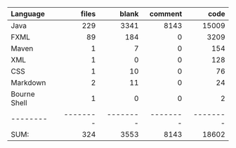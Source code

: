 | Language     |    files |    blank |  comment |     code |
|:-------------|---------:|---------:|---------:|---------:|
| Java         |      229 |     3341 |     8143 |    15009 |
| FXML         |       89 |      184 |        0 |     3209 |
| Maven        |        1 |        7 |        0 |      154 |
| XML          |        1 |        0 |        0 |      128 |
| CSS          |        1 |       10 |        0 |       76 |
| Markdown     |        2 |       11 |        0 |       24 |
| Bourne Shell |        1 |        0 |        0 |        2 |
| --------     | -------- | -------- | -------- | -------- |
| SUM:         |      324 |     3553 |     8143 |    18602 |
